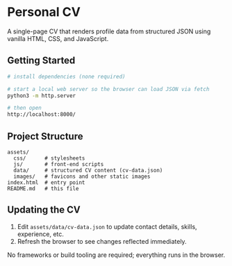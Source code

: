 # Personal CV

A single-page CV that renders profile data from structured JSON using vanilla HTML, CSS, and JavaScript.

## Getting Started

```bash
# install dependencies (none required)

# start a local web server so the browser can load JSON via fetch
python3 -m http.server

# then open
http://localhost:8000/
```

## Project Structure

```
assets/
  css/      # stylesheets
  js/       # front-end scripts
  data/     # structured CV content (cv-data.json)
  images/   # favicons and other static images
index.html  # entry point
README.md   # this file
```

## Updating the CV

1. Edit `assets/data/cv-data.json` to update contact details, skills, experience, etc.
2. Refresh the browser to see changes reflected immediately.

No frameworks or build tooling are required; everything runs in the browser.
